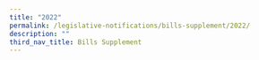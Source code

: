 ```yaml
---
title: "2022"
permalink: /legislative-notifications/bills-supplement/2022/
description: ""
third_nav_title: Bills Supplement
---
```

